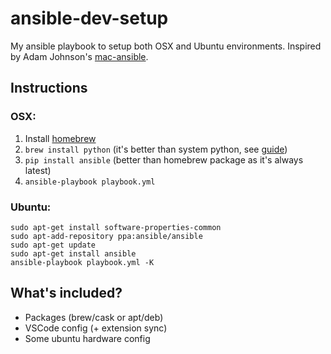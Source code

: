 # ansible-dev-setup

My ansible playbook to setup both OSX and Ubuntu environments.
Inspired by Adam Johnson's [mac-ansible](https://github.com/adamchainz/mac-ansible).


## Instructions

### OSX:

1. Install [homebrew](brew.sh)
2. `brew install python` (it's better than system python, see [guide](https://github.com/Homebrew/homebrew/blob/master/share/doc/homebrew/Homebrew-and-Python.md))
3. `pip install ansible` (better than homebrew package as it's always latest)
4. `ansible-playbook playbook.yml`

### Ubuntu:

```
sudo apt-get install software-properties-common
sudo apt-add-repository ppa:ansible/ansible
sudo apt-get update
sudo apt-get install ansible
ansible-playbook playbook.yml -K
```

## What's included?

- Packages (brew/cask or apt/deb)
- VSCode config (+ extension sync)
- Some ubuntu hardware config
